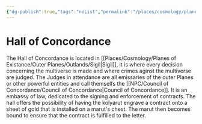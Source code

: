 ```yaml
---
{"dg-publish":true,"tags":"noList","permalink":"/places/cosmology/planes-of-existance/outer-planes/outlands/hall-of-concordance/","dgHomeLink":false,"dgPassFrontmatter":true}
---
```


# Hall of Concordance
The Hall of Concordance is located in [[Places/Cosmology/Planes of Existance/Outer Planes/Outlands/Sigil|Sigil]], it is where every decision concerning the multiverse is made and where crimes aginst the multiverse are judged. The Judges in attendance are all emissaries of the outer Planes or other powerful entities and call themselfs the [[NPC/Council of Concordance/Council of Concordance|Council of Concordance]]. It is an embassy of law, dedicated to the signing and enforcement of contracts. The hall offers the possibility of having the kolyarut engrave a contract onto a sheet of gold that is installed on a marut's chest. The marut then becomes bound to ensure that the contract is fulfilled to the letter.

